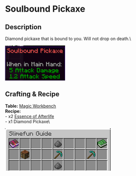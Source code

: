 # Soulbound Pickaxe

## Description

Diamond pickaxe that is bound to you.  Will not drop on death.\


![](<../../../.gitbook/assets/image (62).png>)

## Crafting & Recipe

**Table:** [Magic Workbench](../basic-machines/magic-workbench.md)\
**Recipe:** \
\- x2 [Essence of Afterlife](../magical-items/essence-of-afterlife.md)\
\- x1 Diamond Pickaxe\


![Crafting Recipe for Soulbound Pickaxe](<../../../.gitbook/assets/image (63).png>)
